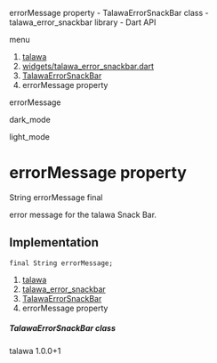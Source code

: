 




errorMessage property - TalawaErrorSnackBar class - talawa\_error\_snackbar library - Dart API







menu

1. [talawa](../../index.html)
2. [widgets/talawa\_error\_snackbar.dart](../../widgets_talawa_error_snackbar/widgets_talawa_error_snackbar-library.html)
3. [TalawaErrorSnackBar](../../widgets_talawa_error_snackbar/TalawaErrorSnackBar-class.html)
4. errorMessage property

errorMessage


dark\_mode

light\_mode




# errorMessage property


String
errorMessage
final

error message for the talawa Snack Bar.


## Implementation

```
final String errorMessage;
```

 


1. [talawa](../../index.html)
2. [talawa\_error\_snackbar](../../widgets_talawa_error_snackbar/widgets_talawa_error_snackbar-library.html)
3. [TalawaErrorSnackBar](../../widgets_talawa_error_snackbar/TalawaErrorSnackBar-class.html)
4. errorMessage property

##### TalawaErrorSnackBar class





talawa
1.0.0+1






